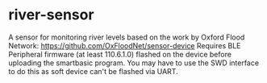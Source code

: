 # river-sensor
A sensor for monitoring river levels based on the work by Oxford Flood Network: https://github.com/OxFloodNet/sensor-device
Requires BLE Peripheral firmware (at least 110.6.1.0) flashed on the device before uploading the smartbasic program. 
You may have to use the SWD interface to do this as soft device can't be flashed via UART.

